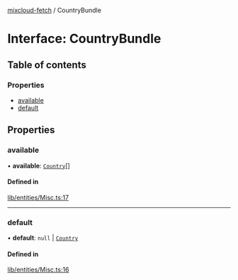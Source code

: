 [mixcloud-fetch](../README.md) / CountryBundle

# Interface: CountryBundle

## Table of contents

### Properties

- [available](CountryBundle.md#available)
- [default](CountryBundle.md#default)

## Properties

### available

• **available**: [`Country`](Country.md)[]

#### Defined in

[lib/entities/Misc.ts:17](https://github.com/patrickkfkan/mixcloud-fetch/blob/f797afa/src/lib/entities/Misc.ts#L17)

___

### default

• **default**: ``null`` \| [`Country`](Country.md)

#### Defined in

[lib/entities/Misc.ts:16](https://github.com/patrickkfkan/mixcloud-fetch/blob/f797afa/src/lib/entities/Misc.ts#L16)
